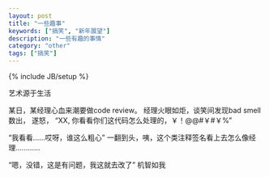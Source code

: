 ```yaml
---
layout: post
title: "一些趣事"
keywords: ["搞笑", "新年展望"]
description: "一些有趣的事情"
category: "other"
tags: ["搞笑"]
---
```

{% include JB/setup %}

艺术源于生活


某日，某经理心血来潮要做code review。 经理火眼如炬，谈笑间发现bad smell数出， 遂怒， “XX, 你看看你们这代码怎么处理的，￥！@@#￥#￥%” 

“我看看……哎呀，谁这么粗心” 一翻到头，咦，这个类注释签名看上去怎么像经理…………

“嗯，没错，这是有问题，我这就去改了” 机智如我







